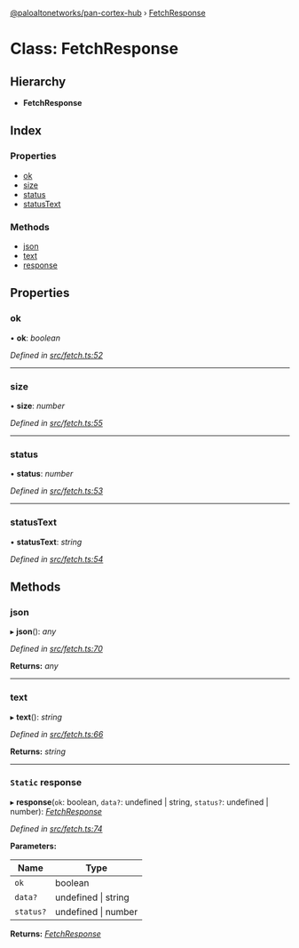 [@paloaltonetworks/pan-cortex-hub](../README.md) › [FetchResponse](fetchresponse.md)

# Class: FetchResponse

## Hierarchy

* **FetchResponse**

## Index

### Properties

* [ok](fetchresponse.md#ok)
* [size](fetchresponse.md#size)
* [status](fetchresponse.md#status)
* [statusText](fetchresponse.md#statustext)

### Methods

* [json](fetchresponse.md#json)
* [text](fetchresponse.md#text)
* [response](fetchresponse.md#static-response)

## Properties

###  ok

• **ok**: *boolean*

*Defined in [src/fetch.ts:52](https://github.com/xhoms/pan-cortex-hub-nodejs/blob/8b95863/src/fetch.ts#L52)*

___

###  size

• **size**: *number*

*Defined in [src/fetch.ts:55](https://github.com/xhoms/pan-cortex-hub-nodejs/blob/8b95863/src/fetch.ts#L55)*

___

###  status

• **status**: *number*

*Defined in [src/fetch.ts:53](https://github.com/xhoms/pan-cortex-hub-nodejs/blob/8b95863/src/fetch.ts#L53)*

___

###  statusText

• **statusText**: *string*

*Defined in [src/fetch.ts:54](https://github.com/xhoms/pan-cortex-hub-nodejs/blob/8b95863/src/fetch.ts#L54)*

## Methods

###  json

▸ **json**(): *any*

*Defined in [src/fetch.ts:70](https://github.com/xhoms/pan-cortex-hub-nodejs/blob/8b95863/src/fetch.ts#L70)*

**Returns:** *any*

___

###  text

▸ **text**(): *string*

*Defined in [src/fetch.ts:66](https://github.com/xhoms/pan-cortex-hub-nodejs/blob/8b95863/src/fetch.ts#L66)*

**Returns:** *string*

___

### `Static` response

▸ **response**(`ok`: boolean, `data?`: undefined | string, `status?`: undefined | number): *[FetchResponse](fetchresponse.md)*

*Defined in [src/fetch.ts:74](https://github.com/xhoms/pan-cortex-hub-nodejs/blob/8b95863/src/fetch.ts#L74)*

**Parameters:**

Name | Type |
------ | ------ |
`ok` | boolean |
`data?` | undefined &#124; string |
`status?` | undefined &#124; number |

**Returns:** *[FetchResponse](fetchresponse.md)*
